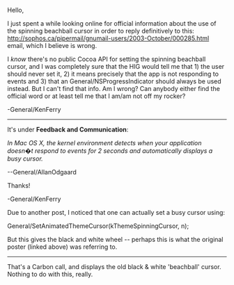 Hello,

I just spent a while looking online for official information about the use of the spinning beachball cursor in order to reply definitively to this: http://sophos.ca/pipermail/gnumail-users/2003-October/000285.html email, which I believe is wrong.

I *know* there's no public Cocoa API for setting the spinning beachball cursor, and I was completely sure that the HIG would tell me that 1) the user should never set it, 2) it means precisely that the app is not responding to events and 3) that an General/NSProgressIndicator should always be used instead.  But I can't find that info.  Am I wrong?  Can anybody either find the official word or at least tell me that I am/am not off my rocker?

-General/KenFerry

----

It's under **Feedback and Communication**:

*In Mac OS X, the kernel environment detects when your application doesn�t respond to events for 2 seconds and automatically displays a busy cursor.*

--General/AllanOdgaard

Thanks!

-General/KenFerry

Due to another post, I noticed that one can actually set a busy cursor using:
    
   General/SetAnimatedThemeCursor(kThemeSpinningCursor, n);

But this gives the black and white wheel -- perhaps this is what the original poster (linked above) was referring to.

----

That's a Carbon call, and displays the old black & white 'beachball' cursor. Nothing to do with this, really.